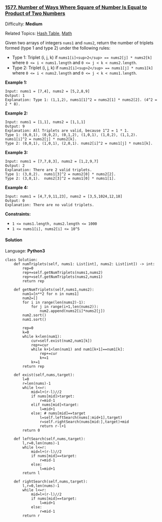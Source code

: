 ### [1577\. Number of Ways Where Square of Number Is Equal to Product of Two Numbers](https://leetcode.com/problems/number-of-ways-where-square-of-number-is-equal-to-product-of-two-numbers/)

Difficulty: **Medium**  

Related Topics: [Hash Table](https://leetcode.com/tag/hash-table/), [Math](https://leetcode.com/tag/math/)


Given two arrays of integers `nums1` and `nums2`, return the number of triplets formed (type 1 and type 2) under the following rules:

*   Type 1: Triplet (i, j, k) if `nums1[i]<sup>2</sup> == nums2[j] * nums2[k]` where `0 <= i < nums1.length` and `0 <= j < k < nums2.length`.
*   Type 2: Triplet (i, j, k) if `nums2[i]<sup>2</sup> == nums1[j] * nums1[k]` where `0 <= i < nums2.length` and `0 <= j < k < nums1.length`.

**Example 1:**

```
Input: nums1 = [7,4], nums2 = [5,2,8,9]
Output: 1
Explanation: Type 1: (1,1,2), nums1[1]^2 = nums2[1] * nums2[2]. (4^2 = 2 * 8). 
```

**Example 2:**

```
Input: nums1 = [1,1], nums2 = [1,1,1]
Output: 9
Explanation: All Triplets are valid, because 1^2 = 1 * 1.
Type 1: (0,0,1), (0,0,2), (0,1,2), (1,0,1), (1,0,2), (1,1,2).  nums1[i]^2 = nums2[j] * nums2[k].
Type 2: (0,0,1), (1,0,1), (2,0,1). nums2[i]^2 = nums1[j] * nums1[k].
```

**Example 3:**

```
Input: nums1 = [7,7,8,3], nums2 = [1,2,9,7]
Output: 2
Explanation: There are 2 valid triplets.
Type 1: (3,0,2).  nums1[3]^2 = nums2[0] * nums2[2].
Type 2: (3,0,1).  nums2[3]^2 = nums1[0] * nums1[1].
```

**Example 4:**

```
Input: nums1 = [4,7,9,11,23], nums2 = [3,5,1024,12,18]
Output: 0
Explanation: There are no valid triplets.
```

**Constraints:**

*   `1 <= nums1.length, nums2.length <= 1000`
*   `1 <= nums1[i], nums2[i] <= 10^5`


#### Solution

Language: **Python3**

```python3
class Solution:
    def numTriplets(self, nums1: List[int], nums2: List[int]) -> int:
        rep=0
        rep+=self.getNumTriplets(nums1,nums2)
        rep+=self.getNumTriplets(nums2,nums1)
        return rep
    
    def getNumTriplets(self,nums1,nums2):
        num1=[n**2 for n in nums1]
        num2=[]
        for i in range(len(nums2)-1):
            for j in range(i+1,len(nums2)):
                num2.append(nums2[i]*nums2[j])
        num2.sort()
        num1.sort()
        
        rep=0
        k=0
        while k<len(num1):
            cur=self.exist(num2,num1[k])
            rep+=cur
            while k+1<len(num1) and num1[k+1]==num1[k]:
                rep+=cur
                k+=1
            k+=1
        return rep
    
    def exist(self,nums,target):
        l=0
        r=len(nums)-1
        while l<=r:
            mid=l+(r-l)//2
            if nums[mid]>target:
                r=mid-1
            elif nums[mid]<target:
                l=mid+1
            else: # nums[mid]==target
                l=self.leftSearch(nums[:mid+1],target)
                r=self.rightSearch(nums[mid:],target)+mid
                return r-l+1
        return 0
    
    def leftSearch(self,nums,target):
        l,r=0,len(nums)-1
        while l<=r:
            mid=l+(r-l)//2
            if nums[mid]==target:
                r=mid-1
            else:
                l=mid+1
        return l
    
    def rightSearch(self,nums,target):
        l,r=0,len(nums)-1
        while l<=r:
            mid=l+(r-l)//2
            if nums[mid]==target:
                l=mid+1
            else:
                r=mid-1
        return r
        
```